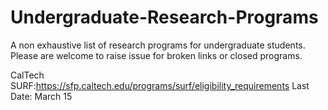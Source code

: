 # Undergraduate-Research-Programs
A non exhaustive list of research programs for undergraduate students. Please are welcome to raise issue for broken links or closed programs.

CalTech SURF:https://sfp.caltech.edu/programs/surf/eligibility_requirements
Last Date: March 15


